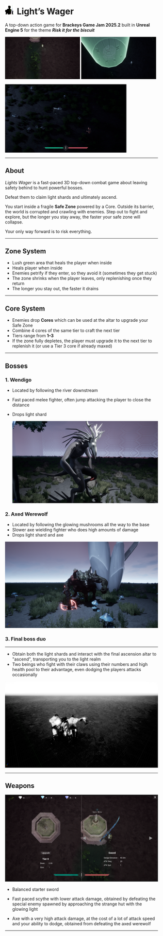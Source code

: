 # <img src="TopDownZoneGame.png" alt="Light's Wager Icon" width="32" height="32" /> Light’s Wager

A top-down action game for **Brackeys Game Jam 2025.2** built in **Unreal Engine 5** for the theme **_Risk it for the biscuit_**

<p float="left">
  <img src="docs/normal.png" width="49%" alt="Game visuals"/>
  <img src="docs/zone.png" width="49%" alt="Shrinked zone"/>
</p>

![Combat Preview](docs/fight.gif)

---

## About

_Lights Wager_ is a fast-paced 3D top-down combat game about leaving safety behind to hunt powerful bosses.

Defeat them to claim light shards and ultimately ascend.

You start inside a fragile **Safe Zone** powered by a Core. Outside its barrier, the world is corrupted and crawling with enemies. Step out to fight and explore, but the longer you stay away, the faster your safe zone will collapse.

Your only way forward is to risk everything.

---

## Zone System

- Lush green area that heals the player when inside
- Heals player when inside
- Enemies petrify if they enter, so they avoid it (sometimes they get stuck)
- The zone shrinks when the player leaves, only replenishing once they return
- The longer you stay out, the faster it drains

---

## Core System

- Enemies drop **Cores** which can be used at the altar to upgrade your Safe Zone
- Combine 4 cores of the same tier to craft the next tier
- Tiers range from **1–3**
- If the zone fully depletes, the player must upgrade it to the next tier to replenish it (or use a Tier 3 core if already maxed)

---

## Bosses

### 1. Wendigo

- Located by following the river downstream
- Fast paced melee fighter, often jump attacking the player to close the distance
- Drops light shard

  ![Wendigo](docs/wendigo.png)

### 2. Axed Werewolf

- Located by following the glowing mushrooms all the way to the base
- Slower axe wielding fighter who does high amounts of damage
- Drops light shard and axe

![Axed Werewolf](docs/axe.png)

### 3. Final boss duo

---

- Obtain both the light shards and interact with the final ascension altar to "ascend", transporting you to the light realm
- Two beings who fight with their claws using their numbers and high health pool to their advantage, even dodging the players attacks occasionally

![Final Boss Duo](docs/final.png)

---

## Weapons

![Weapon Menu](docs/weapon.png)

- Balanced starter sword

- Fast paced scythe with lower attack damage, obtained by defeating the special enemy spawned by approaching the strange hut with the glowing light

- Axe with a very high attack damage, at the cost of a lot of attack speed and your ability to dodge, obtained from defeating the axed werewolf

---
